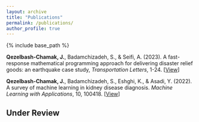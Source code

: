 ```yaml
---
layout: archive
title: "Publications"
permalink: /publications/
author_profile: true
---
```


{% include base_path %}


**Qezelbash-Chamak, J.**, Badamchizadeh, S., & Seifi, A. (2023). A fast-response mathematical programming approach for delivering disaster relief goods: an earthquake case study, *Transportation Letters*, 1-24. [[View](https://www.tandfonline.com/doi/abs/10.1080/00224065.2023.2246600)] 

**Qezelbash-Chamak, J.**, Badamchizadeh, S., Eshghi, K., & Asadi, Y. (2022). A survey of machine learning in kidney disease diagnosis. *Machine Learning with Applications*, 10, 100418. [[View](https://www.sciencedirect.com/science/article/pii/S2666827022000937?via%3Dihub)] 

Under Review
------
